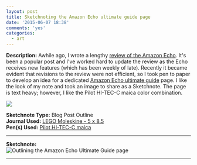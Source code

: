 ```yaml
---
layout: post
title: Sketchnoting the Amazon Echo ultimate guide page
date: '2015-06-07 18:38'
comments: 'yes'
categories:
  - art
---
```


**Description:** Awhile ago, I wrote a lengthy [review of the Amazon Echo](http://www.stevencombs.com/gadgets/2015/02/21/amazon-echo-review.html). It's been a popular post and I've worked hard to update the review as the Echo receives new features (which has been weekly of late). Recently it became evident that revisions to the review were not efficient, so I took pen to paper to develop an idea for a dedicated [Amazon Echo ultimate guide](http://www.stevencombs.com/guide-to-echo/) page. I like the look of my note and took an image to share as a Sketchnote. The page is text heavy; however, I like the Pilot HI-TEC-C maica color combination.

![](https://lh6.googleusercontent.com/-lD93RyZs3Zk/VXTIovoHqkI/AAAAAAABfR0/tzU_gx2aKVs/w1331-h998-no/IMG_8284.JPG)

**Sketchnote Type:** Blog Post Outline  
**Journal Used:** [LEGO Moleskine - 5 x 8.5](https://www.amazon.com/Moleskine-Limited-Edition-Notebook-Large/dp/886732621X/ref=as_sl_pc_ss_til?tag=stevenccom-20&linkCode=w01&linkId=TL3CJREDKU33GOJ6&creativeASIN=886732621X)  
**Pen(s) Used:** [Pilot HI-TEC-C maica](http://www.stevencombs.com/art/2015/04/18/pilot-hi-tec-c-maica-review.html)

<hr/>

**Sketchnote:**  
![Outlining the Amazon Echo Ultimate Guide page](https://lh5.googleusercontent.com/-_-FzaQsII7Q/VXTIouqElqI/AAAAAAABfQU/ibUUJIwCoeA/w568-h989-no/IMG_8285.JPG)

<hr/>
